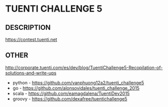 TUENTI CHALLENGE 5
==================

DESCRIPTION
-----------

https://contest.tuenti.net

OTHER
-----

http://corporate.tuenti.com/es/dev/blog/TuentiChallenge5-Recopilation-of-solutions-and-write-ups

 * python - https://github.com/vanphuong12a2/tuenti_challenge5 
 * go - https://github.com/alonsovidales/tuenti_challenge_2015
 * scala - https://github.com/eamagdalena/TuentiDev2015
 * groovy - https://github.com/dexafree/tuentichallenge5
